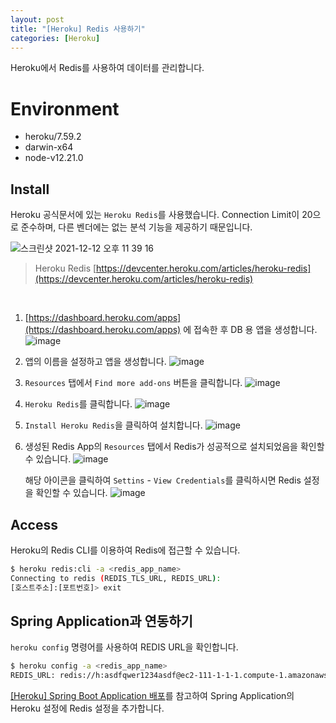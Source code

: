 ```yaml
---
layout: post
title: "[Heroku] Redis 사용하기"
categories: [Heroku]
---
```


Heroku에서 Redis를 사용하여 데이터를 관리합니다.

# Environment
- heroku/7.59.2
- darwin-x64
- node-v12.21.0

## Install

Heroku 공식문서에 있는 `Heroku Redis`를 사용했습니다.
Connection Limit이 20으로 준수하며, 다른 벤더에는 없는 분석 기능을 제공하기 때문입니다.

![스크린샷 2021-12-12 오후 11 39 16](https://user-images.githubusercontent.com/56301069/145717053-bb6dff53-4ed2-4612-88aa-ea5769e5c10e.png)


> Heroku Redis
[https://devcenter.heroku.com/articles/heroku-redis](https://devcenter.heroku.com/articles/heroku-redis)

<br>

1. [https://dashboard.heroku.com/apps](https://dashboard.heroku.com/apps) 에 접속한 후 DB 용 앱을 생성합니다.
   ![image](https://user-images.githubusercontent.com/56301069/145713430-1433bf1e-214c-44c7-9fb6-7b53486afd0c.png)


2. 앱의 이름을 설정하고 앱을 생성합니다.
   ![image](https://user-images.githubusercontent.com/56301069/145713432-cda5d51d-8a36-409d-95a6-f8fa67c17068.png)

3. `Resources` 탭에서 `Find more add-ons` 버튼을 클릭합니다.
   ![image](https://user-images.githubusercontent.com/56301069/145713434-d1a6985b-ef6c-4f6a-9e65-8379efbbcfe0.png)

4. `Heroku Redis`를 클릭합니다.
   ![image](https://user-images.githubusercontent.com/56301069/145713436-a2463e00-7a68-4b32-b9c1-3d56c5359900.png)

5. `Install Heroku Redis`을 클릭하여 설치합니다.
   ![image](https://user-images.githubusercontent.com/56301069/145713439-782c3e71-88de-4fc8-bbad-3a17a6330733.png)


6. 생성된 Redis App의 `Resources` 탭에서 Redis가 성공적으로 설치되었음을 확인할 수 있습니다.
   ![image](https://user-images.githubusercontent.com/56301069/145713440-fc7c2694-9a79-4507-8fa6-6a7e3b55ddc5.png)

   해당 아이콘을 클릭하여 `Settins` - `View Credentials`를 클릭하시면 Redis 설정을 확인할 수 있습니다.
![image](https://user-images.githubusercontent.com/56301069/145713445-4b34b80d-47eb-48a1-aac7-fea7f99b5e13.png)

## Access

Heroku의 Redis CLI를 이용하여 Redis에 접근할 수 있습니다.

```bash
$ heroku redis:cli -a <redis_app_name>
Connecting to redis (REDIS_TLS_URL, REDIS_URL):
[호스트주소]:[포트번호]> exit
```

## Spring Application과 연동하기

`heroku config`  명령어를 사용하여 REDIS URL을 확인합니다.

```bash
$ heroku config -a <redis_app_name>
REDIS_URL: redis://h:asdfqwer1234asdf@ec2-111-1-1-1.compute-1.amazonaws.com:111
```

[[Heroku] Spring Boot Application 배포](https://hsik0225.github.io/heroku/2021/12/12/Heroku에서-Spring-Boot-Application-배포/)를 참고하여 Spring Application의 Heroku 설정에 Redis 설정을 추가합니다.
